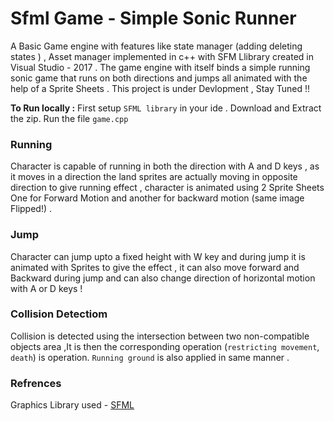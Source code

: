 # Sfml Game - Simple Sonic Runner
 A Basic Game engine with features like state manager (adding deleting states ) , Asset manager implemented in c++ with SFM Llibrary  created in Visual Studio - 2017 . The game engine with itself binds a simple running sonic game that runs on both directions and jumps all animated with the help of a Sprite Sheets .
 This project is under Devlopment , Stay Tuned !!
 
 **To Run locally :** 
 First setup `SFML library` in your ide .
 Download and Extract the zip.
 Run the file `game.cpp`

 ### Running
 Character is capable of running in both the direction with A and D keys , as it moves in a direction the land sprites are actually moving in opposite direction to give running effect , character is animated using 2 Sprite Sheets One for Forward Motion and another for backward motion (same image Flipped!) . 
 
 ### Jump
 Character can jump upto a fixed height with W key and during jump it is animated with Sprites to give the effect , it can also move forward and Backward during jump and can also change direction of horizontal motion with A or D keys ! 
 
 ### Collision Detectiom
 Collision is detected using the intersection between two non-compatible objects area ,It is then the corresponding operation (`restricting movement`, `death`) is operation.
 `Running ground` is also applied in same manner .
 
 ### Refrences 
 Graphics Library used - [SFML](https://www.sfml-dev.org/)
 
